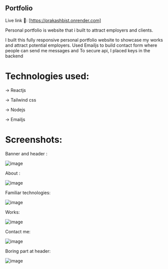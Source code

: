 ##                                             Portfolio



Live link 🔗: [https://prakashbist.onrender.com]

Personal portfolio is website that i built to attract employers and clients. 

I built this fully responsive personal portfolio website to showcase my
works and attract potential employers. Used Emailjs to build contact form
where people can send me messages and To secure api, I placed keys in the
backend

# Technologies used:

-> Reactjs

-> Tailwind css

-> Nodejs

-> Emailjs


# Screenshots:

Banner and header :

![image](https://github.com/prakashbist28/Portfolio/assets/113052349/ba94b8d6-b589-4e34-bd10-85c3e8810e35)


About :

![image](https://github.com/prakashbist28/Portfolio/assets/113052349/e4111341-80fe-4369-a116-3f081a118e09)


Familiar technologies:

![image](https://github.com/prakashbist28/Portfolio/assets/113052349/9b0580a0-bafc-48e2-9d53-c77c7a41d51e)


Works:

![image](https://github.com/prakashbist28/Portfolio/assets/113052349/0ac9b8b3-443e-472c-b51b-13f38ea43f82)


Contact me:

![image](https://github.com/prakashbist28/Portfolio/assets/113052349/d012195b-a04f-4b4d-9067-79453a080c25)


Boring part at header:

![image](https://github.com/prakashbist28/Portfolio/assets/113052349/33808bb7-3b8e-45f9-9fda-ae8142c604a5)






